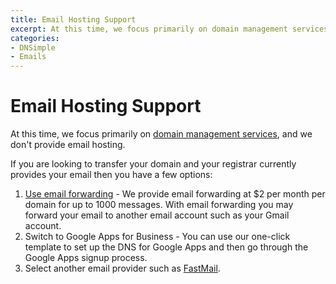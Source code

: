 ```yaml
---
title: Email Hosting Support
excerpt: At this time, we focus primarily on domain management services and we don't provide email hosting. 
categories:
- DNSimple
- Emails
---
```


# Email Hosting Support

At this time, we focus primarily on [domain management services](/articles/dnsimple-services), and we don't provide email hosting.

If you are looking to transfer your domain and your registrar currently provides your email then you have a few options:

1. [Use email forwarding](/articles/email-forwarding) - We provide email forwarding at $2 per month per domain for up to 1000 messages. With email forwarding you may forward your email to another email account such as your Gmail account.
1. Switch to Google Apps for Business - You can use our one-click template to set up the DNS for Google Apps and then go through the Google Apps signup process.
1. Select another email provider such as [FastMail](https://www.fastmail.fm/).
